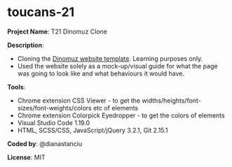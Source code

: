 # toucans-21

**Project Name**: T21 Dinomuz Clone

**Description**: 
* Cloning the [Dinomuz website template](https://colorlib.com/etc/dinomuz/index.html). Learning purposes only. 
* Used the website solely as a mock-up/visual guide for what the page was going to look like and what behaviours it would have.

**Tools**: 
* Chrome extension CSS Viewer - to get the widths/heights/font-sizes/font-weights/colors etc of elements
* Chrome extension Colorpick Eyedropper - to get the colors of elements
* Visual Studio Code 1.19.0
* HTML, SCSS/CSS, JavaScript/jQuery 3.2.1, Git 2.15.1

**Coded by**: @dianastanciu

**License**: MIT
